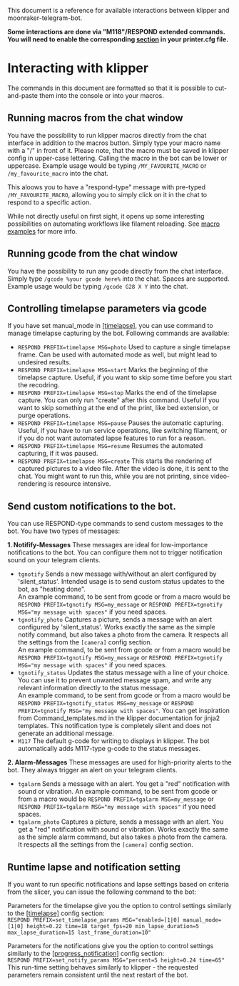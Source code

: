 This document is a reference for available interactions between klipper and moonraker-telegram-bot. 

**Some interactions are done via "M118"/RESPOND extended commands.**
**You will need to enable the corresponding [section](https://github.com/KevinOConnor/klipper/blob/master/docs/Config_Reference.md#respond) in your printer.cfg file.** 

# Interacting with klipper
The commands in this document are formatted so that it is possible to cut-and-paste them into the console or into your macros.



## Running macros from the chat window
You have the possibility to run klipper macros directly from the chat interface in addition to the macros button. Simply type your macro name with a "/" in front of it. Please note, that the macro must be saved in klipper config in upper-case lettering. Calling the macro in the bot can be lower or uppercase. Example usage would be typing `/MY_FAVOURITE_MACRO` or `/my_favourite_macro` into the chat.

This aloows you to have a "respond-type" message with pre-typed `/MY_FAVOURITE_MACRO`, allowing you to simply click on it in the chat to respond to a specific action. 

While not directly useful on first sight, it opens up some interesting possibilities on automating workflows like filament reloading. See [macro examples](macro_sample.md#highlighting) for more info.


## Running gcode from the chat window
You have the possibility to run any gcode directly from the chat interface.
Simply type `/gcode %your gcode here%` into the chat. Spaces are supported.
Example usage would be typing `/gcode G28 X Y` into the chat.


## Controlling timelapse parameters via gcode
If you have set manual_mode in [[timelapse]](config_sample.md#timelapse), you can use command to manage timelapse capturing by the bot.
Following commands are available:
- `RESPOND PREFIX=timelapse MSG=photo` Used to capture a single timelapse frame. Can be used with automated mode as well, but might lead to undesired results.
- `RESPOND PREFIX=timelapse MSG=start` Marks the beginning of the timelapse capture. Useful, if you want to skip some time before you start the recodring.
- `RESPOND PREFIX=timelapse MSG=stop` Marks the end of the timelapse capture. You can only run "create" after this command. Useful if you want to skip something at the end of the print, like bed extension, or purge operations. 
- `RESPOND PREFIX=timelapse MSG=pause` Pauses the automatic capturing. Useful, if you have to run service operations, like switching filament, or if you do not want automated lapse features to run for a reason.
- `RESPOND PREFIX=timelapse MSG=resume` Resumes the automated capturing, if it was paused.
- `RESPOND PREFIX=timelapse MSG=create` This starts the rendering of captured pictures to a video file. After the video is done, it is sent to the chat. You might want to run this, while you are not printing, since video-rendering is resource intensive.


## Send custom notifications to the bot. 
You can use RESPOND-type commands to send custom messages to the bot.
You have two types of messages:

**1. Notifify-Messages**
These messages are ideal for low-importance notifications to the bot. You can configure them not to trigger notification sound on your telegram clients. 

- `tgnotify` Sends a new message with/without an alert configured by 'silent_status'. 
Intended usage is to send custom status updates to the bot, as "heating done".  
An example command, to be sent from gcode or from a macro would be `RESPOND PREFIX=tgnotify MSG=my_message` or `RESPOND PREFIX=tgnotify MSG="my message with spaces"` if you need spaces.
- `tgnotify_photo` Captures a picture, sends a message with an alert configured by 'silent_status'. Works exactly the same as the simple notify command, but also takes a photo from the camera. It respects all the settings from the ```[camera]``` config section.  
An example command, to be sent from gcode or from a macro would be `RESPOND PREFIX=tgnotify MSG=my_message` or `RESPOND PREFIX=tgnotify MSG="my message with spaces"` if you need spaces.
- `tgnotify_status` Updates the status message with a line of your choice. You can use it to prevent unwanted message spam, and write any relevant information directly to the status message.  
An example command, to be sent from gcode or from a macro would be `RESPOND PREFIX=tgnotify_status MSG=my_message` or `RESPOND PREFIX=tgnotify MSG="my message with spaces"`. You can get inspiration from Command_templates.md in the klipper documentation for jinja2 templates. This notification type is completely silent and does not generate an additional message.
- `M117` The default g-code for writing to displays in klipper. The bot automatically adds M117-type g-code to the status messages. 


**2. Alarm-Messages**
These messages are used for high-priority alerts to the bot. They always trigger an alert on your telegram clients. 

- `tgalarm` Sends a message with an alert. You get a "red" notification with sound or vibration.
An example command, to be sent from gcode or from a macro would be `RESPOND PREFIX=tgalarm MSG=my_message` or `RESPOND PREFIX=tgalarm MSG="my message with spaces"` if you need spaces.
- `tgalarm_photo` Captures a picture, sends a message with an alert. You get a "red" notification with sound or vibration.
Works exactly the same as the simple alarm command, but also takes a photo from the camera. It respects all the settings from the ```[camera]``` config section.


## Runtime lapse and notification setting

If you want to run specific notifications and lapse settings based on criteria from the slicer, you can issue the following command to the bot:  

Parameters for the timelapse give you the option to control settings similarly to the [[timelapse]](config_sample.md#timelapse) config section:  
`RESPOND PREFIX=set_timelapse_params MSG="enabled=[1|0] manual_mode=[1|0] height=0.22 time=18 target_fps=20 min_lapse_duration=5 max_lapse_duration=15 last_frame_duration=10"`

Parameters for the notifications give you the option to control settings similarly to the [[progress_notification]](config_sample.md#progress_notification) config section:  
`RESPOND PREFIX=set_notify_params MSG="percent=5 height=0.24 time=65"`  
This run-time setting behaves similarly to klipper - the requested parameters remain consistent until the next restart of the bot.
